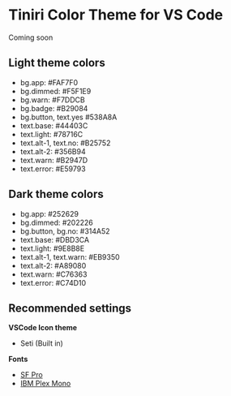 # Tiniri Color Theme for VS Code

Coming soon

## Light theme colors

- bg.app: #FAF7F0
- bg.dimmed: #F5F1E9
- bg.warn: #F7DDCB
- bg.badge: #B29084
- bg.button, text.yes #538A8A
- text.base: #44403C
- text.light: #78716C
- text.alt-1, text.no: #B25752
- text.alt-2: #356B94
- text.warn: #B2947D
- text.error: #E59793


## Dark theme colors

- bg.app: #252629
- bg.dimmed: #202226
- bg.button, bg.no: #314A52
- text.base: #DBD3CA
- text.light: #9E8B8E
- text.alt-1, text.warn: #EB9350
- text.alt-2: #A89080
- text.warn: #C76363
- text.error: #C74D10

## Recommended settings

**VSCode Icon theme**
- Seti (Built in)

**Fonts**
- [SF Pro](https://developer.apple.com/fonts/)
- [IBM Plex Mono](https://www.ibm.com/plex/)

